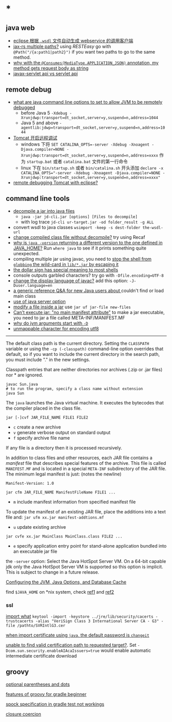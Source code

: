 # *

## java web

- [eclipse 根据 `.wsdl` 文件自动生成 webservice 的调用客户端](https://www.cnblogs.com/wqsbk/p/5297223.html)
- [jax-rs multiple paths?](https://stackoverflow.com/questions/4784028/jax-rs-multiple-paths/34921732) using _RESTEasy_ go with `@Path("/{a:path1|path2}")` if you want two paths to go to the same method.
- [why with the `@Consumes(MediaType.APPLICATION_JSON)` annotation, my method gets request body as string](https://stackoverflow.com/questions/24588822/consumesmediatype-application-json-annotation-but-getting-request-body-as-str)
- [javax-servlet api vs servlet api](https://stackoverflow.com/questions/34349047/difference-between-javax-servlet-api-jar-vs-servlet-api-jar)

## remote debug

- [what are java command line options to set to allow JVM to be remotely debugged](https://stackoverflow.com/a/138518/11844003)
  - before Java 5 `-Xdebug -Xrunjdwp:transport=dt_socket,server=y,suspend=n,address=1044`
  - Java 5 and above `-agentlib:jdwp=transport=dt_socket,server=y,suspend=n,address=1044`
- [Tomcat 开启远程调试](https://huangyijie.com/2013/10/29/tomcat-remote-debug/)
  - windows 下将 `SET CATALINA_OPTS=-server -Xdebug -Xnoagent -Djava.compiler=NONE -Xrunjdwp:transport=dt_socket,server=y,suspend=n,address=xxxx` 作为 `startup.bat` 或者 `catalina.bat` 文件的第一行命令
  - linux 下在 `bin/startup.sh` 或者 `bin/catalina.sh` 开头添加 `declare -x CATALINA_OPTS="-server -Xdebug -Xnoagent -Djava.compiler=NONE -Xrunjdwp:transport=dt_socket,server=y,suspend=n,address=xxxx"`
- [remote debugging Tomcat with eclipse?](https://stackoverflow.com/questions/3835612/remote-debugging-tomcat-with-eclipse)

## command line tools

- [decompile a jar into java files](https://stackoverflow.com/questions/35564270/how-to-decompile-a-jar-into-java-files-from-command-prompt/49906852)
  - `java -jar jd-cli.jar [options] [Files to decompile]`
  - with log trace `jd-cli ur-target.jar -od folder_result -g ALL`
- convert wsdl to java classes `wsimport -keep -s dest-folder the-wsdl-url`
- [change compiled class file without decompile?](https://stackoverflow.com/questions/14069082/how-to-change-already-compiled-class-file-without-decompile) try using Recaf
- [why is `java -version` returning a different version to the one defined in JAVA_HOME?](https://superuser.com/questions/237737/why-is-java-version-returning-a-different-version-to-the-one-defined-in-java-ho) Run `where java` to see if it prints something quite unexpected.
- compiling multiple jar using javac, you need to [stop the shell from `globbing` the wild-card in `lib/*.jar` by escaping it](https://stackoverflow.com/questions/30313812/compiling-multiple-jar-and-java-files-using-javac)
- [the dollar sign has special meaning to most shells](https://stackoverflow.com/a/18442432/11844003)
- console outputs garbled characters? try go with `-Dfile.encoding=UTF-8`
- [change the display language of javac?](https://stackoverflow.com/questions/23749714/how-to-change-the-display-language-of-javac-to-english) add this option: `-J-Duser.language=en`
- [a generic reference Q&A for new Java users about ](https://stackoverflow.com/questions/18093928/what-does-could-not-find-or-load-main-class-mean) couldn't find or load main class
- [use of java server option](https://stackoverflow.com/questions/17608639/use-of-java-server-option)
- [modify a file inside a jar](https://stackoverflow.com/questions/1224817/modifying-a-file-inside-a-jar) use `jar uf jar-file new-files`
- [Can't execute jar: "no main manifest attribute"](https://stackoverflow.com/questions/9689793/cant-execute-jar-file-no-main-manifest-attribute) to make a jar executable, you need to jar a file called META-INF/MANIFEST.MF
- [why do jvm arguments start with `-D`](https://stackoverflow.com/questions/44745261/why-do-jvm-arguments-start-with-d)
- [unmappable character for encoding utf8](https://stackoverflow.com/questions/4995057/unmappable-character-for-encoding-utf-8-error)

---

The default class path is the current directory. Setting the `CLASSPATH` variable or using the `-cp (-classpath)` command-line option overrides that default, so if you want to include the current directory in the search path, you must include "." in the new settings.

Classpath entries that are neither directories nor archives (.zip or .jar files) nor * are ignored.

```shell script
javac Sun.java
# to run the program, specify a class name without extension
java Sun
```

The `java` launches the Java virtual machine. It executes the bytecodes that the compiler placed in the class file.

`jar [-]cvf JAR_FILE_NAME FILE1 FILE2`

- `c` create a new archive
- `v` generate verbose output on standard output
- `f` specify archive file name

If any file is a directory then it is processed recursively.

In addition to class files and other resources, each JAR file contains a _manifest_ file that describes special features of the archive. This file is called `MANIFEST.MF` and is located in a special `META-INF` subdirectory of the JAR file. The minimum legal manifest is just: (notes the newline)

```text
Manifest-Version: 1.0

```

`jar cfm JAR_FILE_NAME ManifestFileName FILE1 ...`

- `m` include manifest information from specified manifest file

To update the manifest of an existing JAR file, place the additions into a text file and: `jar ufm xx.jar manifest-addtions.mf`

- `u` update existing archive

`jar cvfe xx.jar MainClass MainClass.class FILE2 ...`

- `e` specify application entry point for stand-alone application bundled into an executable jar file

the `-server` option: Select the Java HotSpot Server VM. On a 64-bit capable jdk only the Java HotSpot Server VM is supported so this option is implicit. This is subject to change in a future release.

[Configuring the JVM, Java Options, and Database Cache](https://docs.oracle.com/cd/E37116_01/install.111210/e23737/configuring_jvm.htm#OUDIG00007)

find `$JAVA_HOME` on *nix system, check [ref1](https://unix.stackexchange.com/questions/154955/how-to-find-where-is-java-home-set) and [ref2](https://unix.stackexchange.com/questions/21689/how-to-find-path-where-jdk-installed)

### ssl

[import what](https://stackoverflow.com/a/22406950/11844003) `keytool -import -keystore ../jre/lib/security/cacerts -trustcacerts -alias "VeriSign Class 3 International Server CA - G3" -file /pathto/SVRIntlG3.cer`

[when import certificate using `java`, the default password is `changeit`](https://superuser.com/questions/1506440/import-certificates-using-command-line-on-windows)

[unable to find valid certification path to requested target?](https://stackoverflow.com/questions/65721938/unable-to-find-valid-certification-path-to-requested-target-when-loading-rdf-fr). Set `-Dcom.sun.security.enableAIAcaIssuers=true` would enable automatic intermediate certificate download

## groovy

[optional parentheses and dots](https://stackoverflow.com/questions/34711081/groovy-optional-parentheses-and-dots)

[features of groovy for gradle beginner](http://cloudchen.logdown.com/posts/248361/features-of-groovy-for-gradle-beginner)

[spock specification in gradle test not workings](https://stackoverflow.com/questions/57907876/trying-to-run-spock-specification-using-gradle-test-events-were-not-received)

[closure coercion](https://docs.groovy-lang.org/latest/html/documentation/core-semantics.html#closure-coercion)
